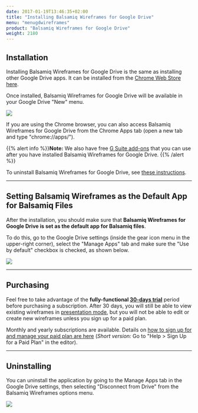 ```yaml
---
date: 2017-01-19T13:46:35+02:00
title: "Installing Balsamiq Wireframes for Google Drive"
menu: "menugdwireframes"
product: "Balsamiq Wireframes for Google Drive"
weight: 2180
---
```


## Installation

Installing Balsamiq Wireframes for Google Drive is the same as installing other Google Drive apps. It can be installed from the [Chrome Web Store here](https://chrome.google.com/webstore/detail/balsamiq-wireframes-free/imbfadckkgblfbkinjejdeobpfbcopgb).

Once installed, Balsamiq Wireframes for Google Drive will be available in your Google Drive "New" menu.

![](//media.balsamiq.com/img/support/docs/gdrive/wireframes/createmenu.png)

If you are using the Chrome browser, you can also access Balsamiq Wireframes for Google Drive from the Chrome Apps tab (open a new tab and type "chrome://apps/").

{{% alert info %}}**Note:** We also have free [G Suite add-ons](https://docs.balsamiq.com/google-drive/wireframes/gsuite/) that you can use after you have installed Balsamiq Wireframes for Google Drive. {{% /alert %}}

To uninstall Balsamiq Wireframes for Google Drive, see [these instructions](#uninstalling).

* * *

## Setting Balsamiq Wireframes as the Default App for Balsamiq Files

After the installation, you should make sure that **Balsamiq Wireframes for Google Drive is set as the default app for Balsamiq files**.

To do this, go to the Google Drive settings (inside the gear icon menu in the upper-right corner), select the "Manage Apps" tab and make sure the "Use by default" checkbox is checked, as shown below.

![](//media.balsamiq.com/img/support/docs/gdrive/wireframes/usebydefault.png)

* * *

## Purchasing

Feel free to take advantage of the **fully-functional [30-days trial](https://support.balsamiq.com/sales/evaluate/)** period before purchasing a subscription. After 30 days, you will still be able to view existing wireframes in [presentation mode](../fullscreen/), but you will not be able to edit or create new wireframes unless you sign up for a paid plan.

Monthly and yearly subscriptions are available. Details on [how to sign up for and manage your paid plan are here](https://support.balsamiq.com/sales/gdrivesubscription/) (_Short version:_ Go to "Help > Sign Up for a Paid Plan" in the editor).

* * *

## Uninstalling

You can uninstall the application by going to the Manage Apps tab in the Google Drive settings, then selecting "Disconnect from Drive" from the Balsamiq Wireframes options menu.

![](//media.balsamiq.com/img/support/docs/gdrive/wireframes/disconnect.png)​
